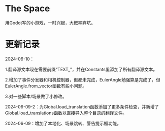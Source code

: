 # The Space

用Godot写的小游戏，一时兴起，大概率弃坑。

# 更新记录

2024-06-10：

1.翻译源文本现在需要前缀“TEXT_”，并在Constants里添加了所有翻译源文本。

2.增加了事件分发器和相机控制器，但都未完成，EulerAngle勉强算是完成了，但EulerAngle.from_vector函数有些小问题。

3.对一些脚本/场景做了小修改。

2024-06-09-2：为Global.load_translation函数添加了更多条件检查，并新增了Global.load_translations函数以直接导入整个目录的翻译文件。

2024-06-09：增加了本地化、场景跳转、警告提示框功能。
